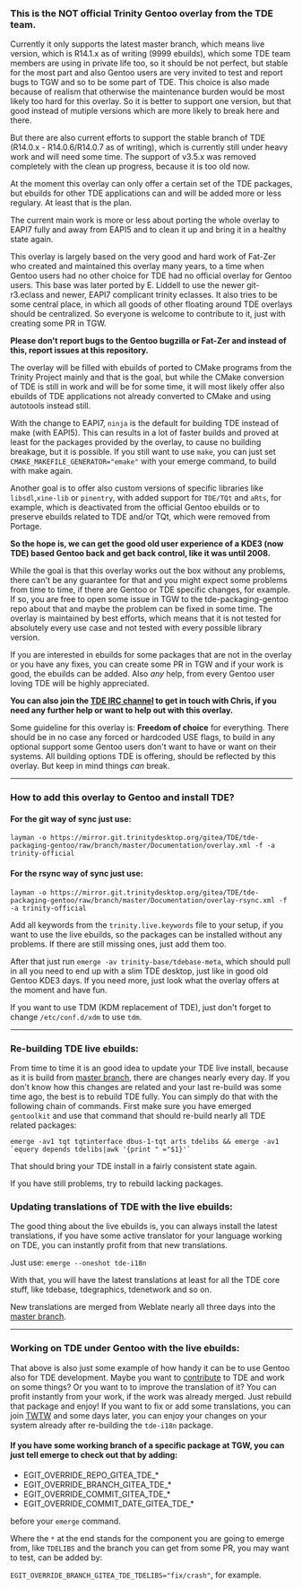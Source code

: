 ### This is the NOT official Trinity Gentoo overlay from the TDE team. ###

Currently it only supports the latest master branch, which means live version, which is R14.1.x as of writing (9999 ebuilds), which some TDE team members are using in private life too, so it should be not perfect, but stable for the most part and also Gentoo users are very invited to test and report bugs to TGW and so to be some part of TDE. This choice is also made because of realism that otherwise the maintenance burden would be most likely too hard for this overlay. So it is better to support one version, but that good instead of mutiple versions which are more likely to break here and there.

But there are also current efforts to support the stable branch of TDE (R14.0.x - R14.0.6/R14.0.7 as of writing), which is currently still under heavy work and will need some time. The support of v3.5.x was removed completely with the clean up progress, because it is too old now.

At the moment this overlay can only offer a certain set of the TDE packages, but ebuilds for other TDE applications can and will be added more or less regulary. At least that is the plan.

The current main work is more or less about porting the whole overlay to EAPI7 fully and away from EAPI5 and to clean it up and bring it in a healthy state again.

This overlay is largely based on the very good and hard work of Fat-Zer who created and maintained this overlay many years, to a time when Gentoo users had no other choice for TDE had no official overlay for Gentoo users. This base was later ported by E. Liddell to use the newer git-r3.eclass and newer, EAPI7 complicant trinity eclasses. It also tries to be some central place, in which all goods of other floating around TDE overlays should be centralized. So everyone is welcome to contribute to it, just with creating some PR in TGW.

**Please don't report bugs to the Gentoo bugzilla or Fat-Zer and instead of this, report issues at this repository.**

The overlay will be filled with ebuilds of ported to CMake programs from the Trinity Project mainly and that is the goal, but while the CMake conversion of TDE is still in work and will be for some time, it will most likely offer also ebuilds of TDE applications not already converted to CMake and using autotools instead still.

With the change to EAPI7, ``` ninja ``` is the default for building TDE instead of make (with EAPI5). This can results in a lot of faster builds and proved at least for the packages provided by the overlay, to cause no building breakage, but it is possible. If you still want to use ``` make ```, you can just set ``` CMAKE_MAKEFILE_GENERATOR="emake" ``` with your emerge command, to build with make again.

Another goal is to offer also custom versions of specific libraries like ``` libsdl ```,``` xine-lib ``` or ``` pinentry ```, with added support for ``` TDE/TQt ``` and ``` aRts ```, for example, which is deactivated from the official Gentoo ebuilds or to preserve ebuilds related to TDE and/or TQt, which were removed from Portage.

**So the hope is, we can get the good old user experience of a KDE3 (now TDE) based Gentoo back and get back control, like it was until 2008.**

While the goal is that this overlay works out the box without any problems, there can't be any guarantee for that and you might expect some problems from time to time, if there are Gentoo or TDE specific changes, for example. If so, you are free to open some issue in TGW to the tde-packaging-gentoo repo about that and maybe the problem can be fixed in some time. The overlay is maintained by best efforts, which means that it is not tested for absolutely every use case and not tested with every possible library version.

If you are interested in ebuilds for some packages that are not in the overlay or you have any fixes, you can create some PR in TGW and if your work is good, the ebuilds can be added. Also *any* help, from every Gentoo user loving TDE will be highly appreciated.

**You can also join the [TDE IRC channel](https://trinitydesktop.org/support.php) to get in touch with Chris, if you need any further help or want to help out with this overlay.**

Some guideline for this overlay is: **Freedom of choice** for everything. There should be in no case any forced or hardcoded USE flags, to build in any optional support some Gentoo users don't want to have or want on their systems. All building options TDE is offering, should be reflected by this overlay. But keep in mind things *can* break.

-----

### How to add this overlay to Gentoo and install TDE? ###

#### For the git way of sync just use: ####

``` layman -o https://mirror.git.trinitydesktop.org/gitea/TDE/tde-packaging-gentoo/raw/branch/master/Documentation/overlay.xml -f -a trinity-official ```

#### For the rsync way of sync just use: ####

``` layman -o https://mirror.git.trinitydesktop.org/gitea/TDE/tde-packaging-gentoo/raw/branch/master/Documentation/overlay-rsync.xml -f -a trinity-official ```

Add all keywords from the ``` trinity.live.keywords ``` file to your setup, if you want to use the live ebuilds, so the packages can be installed without any problems. If there are still missing ones, just add them too.

After that just run ``` emerge -av trinity-base/tdebase-meta ```, which should pull in all you need to end up with a slim TDE desktop, just like in good old Gentoo KDE3 days. If you need more, just look what the overlay offers at the moment and have fun.

If you want to use TDM (KDM replacement of TDE), just don't forget to change ``` /etc/conf.d/xdm ``` to use ``` tdm ```.

-----

### Re-building TDE live ebuilds: ###

From time to time it is an good idea to update your TDE live install, because as it is build from [master branch](https://mirror.git.trinitydesktop.org/patches/), there are changes nearly every day. If you don't know how this changes are related and your last re-build was some time ago, the best is to rebuild TDE fully. You can simply do that with the following chain of commands. First make sure you have emerged ``` gentoolkit ``` and use that command that should re-build nearly all TDE related packages:

``` emerge -av1 tqt tqtinterface dbus-1-tqt arts tdelibs && emerge -av1 `equery depends tdelibs|awk '{print " ="$1}'` ```

That should bring your TDE install in a fairly consistent state again.

If you have still problems, try to rebuild lacking packages.

### Updating translations of TDE with the live ebuilds: ###

The good thing about the live ebuilds is, you can always install the latest translations, if you have some active translator for your language working on TDE, you can instantly profit from that new translations.

Just use: ``` emerge --oneshot tde-i18n ```

With that, you will have the latest translations at least for all the TDE core stuff, like tdebase, tdegraphics, tdenetwork and so on.

New translations are merged from Weblate nearly all three days into the [master branch](https://mirror.git.trinitydesktop.org/patches/).

-----

### Working on TDE under Gentoo with the live ebuilds: ###

That above is also just some example of how handy it can be to use Gentoo also for TDE development. Maybe you want to [contribute](https://wiki.trinitydesktop.org/TDE_Gitea_Workspace) to TDE and work on some things? Or you want to to improve the translation of it? You can profit instantly from your work, if the work was already merged. Just rebuild that package and enjoy! If you want to fix or add some translations, you can join [TWTW](https://mirror.git.trinitydesktop.org/weblate) and some days later, you can enjoy your changes on your system already after re-building the ``` tde-i18n ``` package.

#### If you have some working branch of a specific package at TGW, you can just tell emerge to check out that by adding: ####

* EGIT_OVERRIDE_REPO_GITEA_TDE_*
* EGIT_OVERRIDE_BRANCH_GITEA_TDE_*
* EGIT_OVERRIDE_COMMIT_GITEA_TDE_*
* EGIT_OVERRIDE_COMMIT_DATE_GITEA_TDE_*

before your ``` emerge ``` command.

Where the ``` * ``` at the end stands for the component you are going to emerge from, like ``` TDELIBS ``` and the branch you can get from some PR, you may want to test, can be added by:

``` EGIT_OVERRIDE_BRANCH_GITEA_TDE_TDELIBS="fix/crash" ```, for example.
